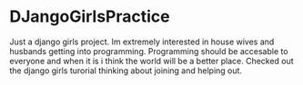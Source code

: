 # DJangoGirlsPractice

Just a django girls project. Im extremely interested in house wives and husbands getting into programming. Programming
should be accesable to everyone and when it is i think the world will be a better place. Checked out the django girls 
turorial thinking about joining and helping out.
